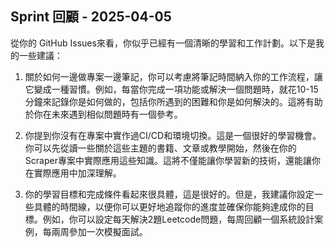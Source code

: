 ## Sprint 回顧 - 2025-04-05

從你的 GitHub Issues來看，你似乎已經有一個清晰的學習和工作計劃。以下是我的一些建議：

1. 關於如何一邊做專案一邊筆記，你可以考慮將筆記時間納入你的工作流程，讓它變成一種習慣。例如，每當你完成一項功能或解決一個問題時，就花10-15分鐘來記錄你是如何做的，包括你所遇到的困難和你是如何解決的。這將有助於你在未來遇到相似問題時有一個參考。

2. 你提到你沒有在專案中實作過CI/CD和環境切換。這是一個很好的學習機會。你可以先從讀一些關於這些主題的書籍、文章或教學開始，然後在你的Scraper專案中實際應用這些知識。這將不僅能讓你學習新的技術，還能讓你在實際應用中加深理解。

3. 你的學習目標和完成條件看起來很具體，這是很好的。但是，我建議你設定一些具體的時間線，以便你可以更好地追蹤你的進度並確保你能夠達成你的目標。例如，你可以設定每天解決2題Leetcode問題，每周回顧一個系統設計案例，每兩周參加一次模擬面試。
